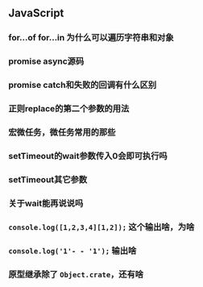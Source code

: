 ## JavaScript

### for...of for...in 为什么可以遍历字符串和对象

### promise async源码

### promise  catch和失败的回调有什么区别

### 正则replace的第二个参数的用法

### 宏微任务，微任务常用的那些

### setTimeout的wait参数传入0会即可执行吗

### setTimeout其它参数

### 关于wait能再说说吗

### `console.log([1,2,3,4][1,2]);` 这个输出啥，为啥

### `console.log('1'- - '1');` 输出啥

### 原型继承除了 `Object.crate`，还有啥

